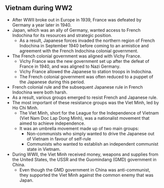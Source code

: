## Vietnam during WW2


- After WWII broke out in Europe in 1939, France was defeated by Germany a year later in 1940.
- Japan, which was an ally of Germany, wanted access to French Indochina for its resources and strategic position.
    - As a result, Japanese forces invaded the northern region of French Indochina in September 1940 before coming to an armistice and agreement with the French Indochina colonial government.
- The French colonial government was aligned with Vichy France.
    - Vichy France was the new government set up after the defeat of France in 1940, and was aligned to Nazi Germany.
    - Vichy France allowed the Japanese to station troops in Indochina.
    - The French colonial government was often reduced to a puppet of the Japanese during this period.
- French colonial rule and the subsequent Japanese rule in French Indochina were both harsh.
- As a result, various groups emerged to resist French and Japanese rule.
- The most important of these resistance groups was the Viet Minh, led by Ho Chi Minh.
    - The Viet Minh, short for the League for the Independence of Vietnam (Viet Nam Doc Lap Dong Minh), was a nationalist movement that aimed to achieve independence.
    - It was an umbrella movement made up of two main groups:
        - Non-communists who simply wanted to drive the Japanese out of Vietnam in favour of self-rule
        - Communists who wanted to establish an independent communist state in Vietnam.
- During WWII, the Viet Minh received money, weapons and supplies from the United States, the USSR and the Guomindang (GMD) government in China.
    - Even though the GMD government in China was anti-communist, they supported the Viet Minh against the common enemy that was Japan.

